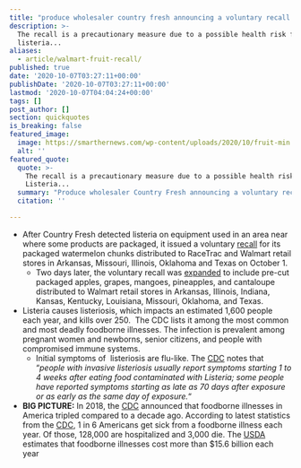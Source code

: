 ```yaml
---
title: "produce wholesaler country fresh announcing a voluntary recall of its pre-packaged_fruit, which is distributed to america’s largest brick-and-mortar retailer, walmart."
description: >-
  The recall is a precautionary measure due to a possible health risk from
  listeria...
aliases:
  - article/walmart-fruit-recall/
published: true
date: '2020-10-07T03:27:11+00:00'
publishDate: '2020-10-07T03:27:11+00:00'
lastmod: '2020-10-07T04:04:24+00:00'
tags: []
post_author: []
section: quickquotes
is_breaking: false
featured_image:
  image: https://smarthernews.com/wp-content/uploads/2020/10/fruit-min.jpg
  alt: ''
featured_quote:
  quote: >-
    The recall is a precautionary measure due to a possible health risk from
    Listeria...
  summary: "Produce wholesaler Country Fresh announcing a voluntary recall of its pre-packaged_fruit, which is distributed to America’s largest brick-and-mortar retailer, Walmart."
  citation: ''

---
```

*   After Country Fresh detected listeria on equipment used in an area near where some products are packaged, it issued a voluntary [recall](\"https://www.fda.gov/safety/recalls-market-withdrawals-safety-alerts/country-fresh-voluntary-product-recall\") for its packaged watermelon chunks distributed to RaceTrac and Walmart retail stores in Arkansas, Missouri, Illinois, Oklahoma and Texas on October 1.
    *   Two days later, the voluntary recall was [expanded](\"https://www.fda.gov/safety/recalls-market-withdrawals-safety-alerts/country-fresh-expands-voluntary-recall\") to include pre-cut packaged apples, grapes, mangoes, pineapples, and cantaloupe distributed to Walmart retail stores in Arkansas, Illinois, Indiana, Kansas, Kentucky, Louisiana, Missouri, Oklahoma, and Texas.
*   Listeria causes listeriosis, which impacts an estimated 1,600 people each year, and kills over 250.  The CDC lists it among the most common and most deadly foodborne illnesses. The infection is prevalent among pregnant women and newborns, senior citizens, and people with compromised immune systems.
    *   Initial symptoms of  listeriosis are flu-like. The [CDC](\"https://www.cdc.gov/listeria/faq.html\") notes that “_people with invasive listeriosis usually report symptoms starting 1 to 4 weeks after eating food contaminated with Listeria; some people have reported symptoms starting as late as 70 days after exposure or as early as the same day of exposure._“
*   **BIG PICTURE:** In 2018, the [CDC](\"https://www.smarthernews.com/18-08-01-food-recalls/\") announced that foodborne illnesses in America tripled compared to a decade ago. According to latest statistics from the [CDC](\"https://www.cdc.gov/foodborneburden/2011-foodborne-estimates.html\"), 1 in 6 Americans get sick from a foodborne illness each year. Of those, 128,000 are hospitalized and 3,000 die. The [USDA](\"https://www.cdc.gov/foodsafety/cdc-and-food-safety.html\") estimates that foodborne illnesses cost more than $15.6 billion each year